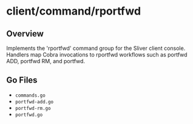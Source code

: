 # client/command/rportfwd

## Overview

Implements the 'rportfwd' command group for the Sliver client console. Handlers map Cobra invocations to rportfwd workflows such as portfwd ADD, portfwd RM, and portfwd.

## Go Files

- `commands.go`
- `portfwd-add.go`
- `portfwd-rm.go`
- `portfwd.go`
